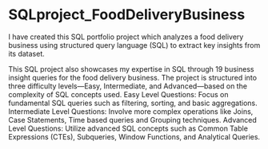 # SQLproject_FoodDeliveryBusiness
 I have created this SQL portfolio project which analyzes a food delivery business using structured query language (SQL) to extract key insights from its dataset.
 
This SQL project also showcases my expertise in SQL through 19 business insight queries for the food delivery business. The project is structured into three difficulty levels—Easy, Intermediate, and Advanced—based on the complexity of SQL concepts used.
Easy Level Questions: Focus on fundamental SQL queries such as filtering, sorting, and basic aggregations.
Intermediate Level Questions: Involve more complex operations like Joins, Case Statements, Time based queries and Grouping techniques.
Advanced Level Questions: Utilize advanced SQL concepts such as Common Table Expressions (CTEs), Subqueries, Window Functions, and Analytical Queries.
